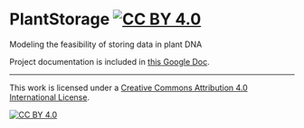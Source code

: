# PlantStorage [![CC BY 4.0][cc-by-shield]][cc-by]

Modeling the feasibility of storing data in plant DNA

Project documentation is included in [this Google Doc](https://docs.google.com/document/d/1jMiG087jqUCKMrLQIJbmoevw6NKzlCqD8z-ekliEvzU/edit?usp=sharing).

---



This work is licensed under a
[Creative Commons Attribution 4.0 International License][cc-by].

[![CC BY 4.0][cc-by-image]][cc-by]

[cc-by]: http://creativecommons.org/licenses/by/4.0/
[cc-by-image]: https://i.creativecommons.org/l/by/4.0/88x31.png
[cc-by-shield]: https://img.shields.io/badge/License-CC%20BY%204.0-lightgrey.svg
